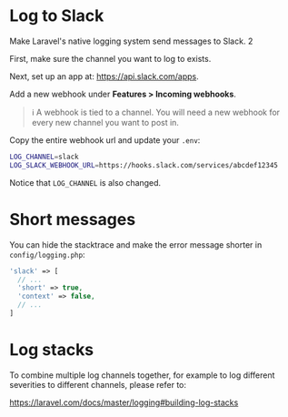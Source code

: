 [
  id: laravel-log-to-slack
  tags:
  locations:
]: #

# Log to Slack

Make Laravel's native logging system send messages to Slack. 2

First, make sure the channel you want to log to exists.

Next, set up an app at: https://api.slack.com/apps.

Add a new webhook under **Features > Incoming webhooks**.

> :information_source: A webhook is tied to a channel. You will need a new webhook for every new channel you want to post in.

Copy the entire webhook url and update your ``.env``:

````bash
LOG_CHANNEL=slack
LOG_SLACK_WEBHOOK_URL=https://hooks.slack.com/services/abcdef12345
````

Notice that ``LOG_CHANNEL`` is also changed.

# Short messages
You can hide the stacktrace and make the error message shorter in ``config/logging.php``:

````php
'slack' => [
  // ...
  'short' => true,
  'context' => false,
  // ...
]
````

# Log stacks
To combine multiple log channels together, for example to log different severities to different channels, please refer to:

https://laravel.com/docs/master/logging#building-log-stacks
